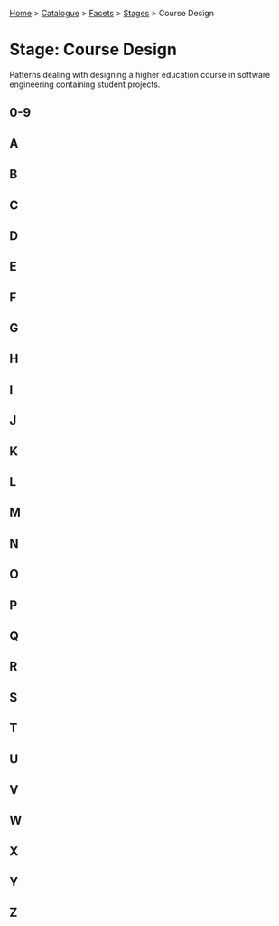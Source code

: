 [Home](../../../README.md) > [Catalogue](../../../Patterns_catalogue.md) > [Facets](../facets.md) > [Stages](stages.md) > Course Design
# Stage: Course Design

Patterns dealing with designing a higher education course in software engineering containing student projects.

## 0-9

## A

## B

## C

## D

## E

## F

## G

## H

## I

## J

## K

## L

## M

## N

## O

## P

## Q

## R

## S

## T

## U

## V

## W

## X

## Y

## Z
